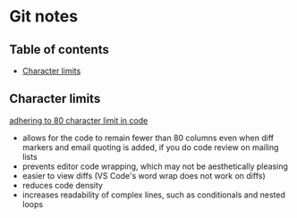 # Git notes <!-- omit in toc -->

## Table of contents <!-- omit in toc -->
- [Character limits](#character-limits)

## Character limits

[adhering to 80 character limit in code](https://softwareengineering.stackexchange.com/a/1848/333462)
- allows for the code to remain fewer than 80 columns even when diff markers and email quoting is added, if you do code review on mailing lists
- prevents editor code wrapping, which may not be aesthetically pleasing
- easier to view diffs (VS Code's word wrap does not work on diffs)
- reduces code density
- increases readability of complex lines, such as conditionals and nested loops
